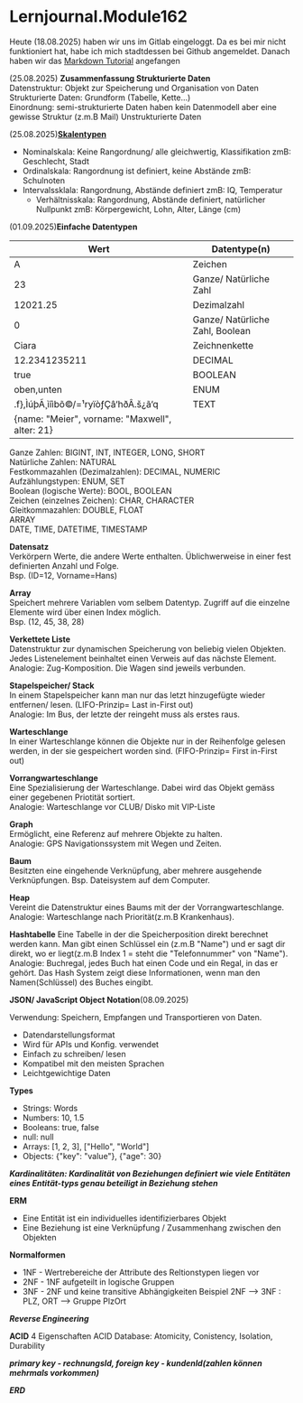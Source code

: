 # Lernjournal.Module162

Heute (18.08.2025) haben wir uns im Gitlab eingeloggt. Da es bei mir nicht funktioniert hat, habe ich mich stadtdessen bei Github angemeldet.
Danach haben wir das [Markdown Tutorial](https://www.markdowntutorial.com/de/lesson/1/) angefangen


(25.08.2025) **Zusammenfassung Strukturierte Daten**    
Datenstruktur: Objekt zur Speicherung und Organisation von Daten  
Strukturierte Daten: Grundform (Tabelle, Kette...)  
Einordnung: semi-strukturierte Daten haben kein Datenmodell aber eine gewisse Struktur (z.m.B Mail)
Unstrukturierte Daten 

(25.08.2025)[**Skalentypen**](https://gitlab.com/ch-tbz-it/Stud/m162/-/raw/main/Daten_Formate/images/Skalenniveaus.jpg)
* Nominalskala: Keine Rangordnung/ alle gleichwertig, Klassifikation
  zmB: Geschlecht, Stadt     
* Ordinalskala: Rangordnung ist definiert, keine Abstände
  zmB: Schulnoten   
* Intervalssklala: Rangordnung, Abstände definiert
  zmB: IQ, Temperatur
  * Verhältnisskala: Rangordnung, Abstände definiert, natürlicher Nullpunkt
  zmB: Körpergewicht, Lohn, Alter, Länge (cm)    


(01.09.2025)**Einfache Datentypen**   

| Wert                                           | Datentype(n) |
| ---------------------------------------------- | ------------ |
| A                                              | Zeichen                         |
| 23                                             | Ganze/ Natürliche Zahl          |
| 12021.25                                       | Dezimalzahl                     |
| 0                                              | Ganze/ Natürliche Zahl, Boolean |
| Ciara                                          | Zeichnenkette                   |
| 12.2341235211                                  | DECIMAL                         |
| true                                           | BOOLEAN                         |
| oben,unten                                     | ENUM                            |
| .f},ÌúþÃ¸ìîìbõ©/=¹ryïòƒÇâ‘hðÂ.š¿ã‘q            | TEXT                            |
| {name: "Meier", vorname: "Maxwell", alter: 21} |                                 |


Ganze Zahlen: BIGINT, INT, INTEGER, LONG, SHORT   
Natürliche Zahlen: NATURAL   
Festkommazahlen (Dezimalzahlen): DECIMAL, NUMERIC   
Aufzählungstypen: ENUM, SET   
Boolean (logische Werte): BOOL, BOOLEAN   
Zeichen (einzelnes Zeichen): CHAR, CHARACTER   
Gleitkommazahlen: DOUBLE, FLOAT   
ARRAY   
DATE, TIME, DATETIME, TIMESTAMP   


**Datensatz**   
Verkörpern Werte, die andere Werte enthalten. Üblichwerweise in einer fest definierten Anzahl und Folge.   
Bsp. (ID=12, Vorname=Hans)

**Array**   
Speichert mehrere Variablen vom selbem Datentyp. Zugriff auf die einzelne Elemente wird über einen Index möglich.   
Bsp. (12, 45, 38, 28)

**Verkettete Liste**   
Datenstruktur zur dynamischen Speicherung von beliebig vielen Objekten. Jedes Listenelement beinhaltet einen Verweis auf das nächste Element.   
Analogie: Zug-Komposition. Die Wagen sind jeweils verbunden.

**Stapelspeicher/ Stack**   
In einem Stapelspeicher kann man nur das letzt hinzugefügte wieder entfernen/ lesen. (LIFO-Prinzip= Last in-First out)   
Analogie: Im Bus, der letzte der reingeht muss als erstes raus.

**Warteschlange**   
In einer Warteschlange können die Objekte nur in der Reihenfolge gelesen werden, in der sie gespeichert worden sind. (FIFO-Prinzip= First in-First out)    

**Vorrangwarteschlange**   
Eine Spezialisierung der Warteschlange. Dabei wird das Objekt gemäss einer gegebenen Priotität sortiert.   
Analogie: Warteschlange vor CLUB/ Disko mit VIP-Liste

**Graph**   
Ermöglicht, eine Referenz auf mehrere Objekte zu halten.   
Analogie: GPS Navigationssystem mit Wegen und Zeiten.

**Baum**   
Besitzten eine eingehende Verknüpfung, aber mehrere ausgehende Verknüpfungen.
Bsp. Dateisystem auf dem Computer.

**Heap**   
Vereint die Datenstruktur eines Baums mit der der Vorrangwarteschlange.    
Analogie: Warteschlange nach Priorität(z.m.B Krankenhaus).

**Hashtabelle**
Eine Tabelle in der die Speicherposition direkt berechnet werden kann. Man gibt einen Schlüssel ein (z.m.B "Name") und er sagt dir direkt, wo er liegt(z.m.B Index 1 = steht die "Telefonnummer" von "Name").   
Analogie: Buchregal, jedes Buch hat einen Code und ein Regal, in das er gehört. Das Hash System zeigt diese Informationen, wenn man den Namen(Schlüssel) des Buches eingibt.


**JSON/ JavaScript Object Notation**(08.09.2025)  

Verwendung: Speichern, Empfangen und Transportieren von Daten. 

   * Datendarstellungsformat    
   * Wird für APIs und Konfig. verwendet
   * Einfach zu schreiben/ lesen
   * Kompatibel mit den meisten Sprachen
   * Leichtgewichtige Daten

**Types**   
 * Strings: Words
 * Numbers: 10, 1.5
 * Booleans: true, false
 * null: null
 * Arrays: [1, 2, 3], ["Hello", "World"]
 * Objects: {"key": "value"}, {"age": 30}


***Kardinalitäten: Kardinalität von Beziehungen definiert wie viele Entitäten eines Entität-typs genau beteiligt in Beziehung stehen***  

**ERM**
 * Eine Entität ist ein individuelles identifizierbares Objekt
 * Eine Beziehung ist eine Verknüpfung / Zusammenhang zwischen den Objekten 
 
 
 **Normalformen**
 * 1NF - Wertrebereiche der Attribute des Reltionstypen liegen vor
 * 2NF - 1NF aufgeteilt in logische Gruppen
 * 3NF - 2NF und keine transitive Abhängigkeiten
Beispiel 2NF --> 3NF : PLZ, ORT --> Gruppe PlzOrt

***Reverse Engineering***

**ACID**
4 Eigenschaften
ACID Database: Atomicity, Conistency, Isolation, Durability


***primary key - rechnungsId, foreign key - kundenId(zahlen können mehrmals vorkommen)***

***ERD***

